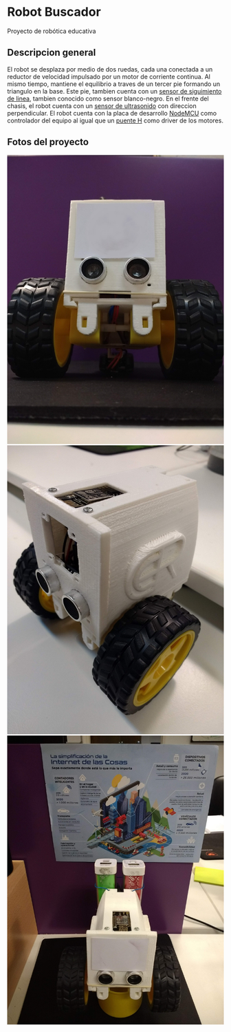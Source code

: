 # Robot Buscador

Proyecto de robótica educativa

## Descripcion general

El robot se desplaza por medio de dos ruedas, cada una conectada a un reductor de velocidad impulsado por un motor de corriente continua. Al mismo tiempo, mantiene el equilibrio a traves de un tercer pie formando un triangulo en la base. Este pie, tambien cuenta con un [sensor de siguimiento de linea](http://sensorkit.en.joy-it.net/index.php?title=KY-033_Tracking_sensor_module), tambien conocido como sensor blanco-negro.
En el frente del chasis, el robot cuenta con un [sensor de ultrasonido](https://cdn.sparkfun.com/datasheets/Sensors/Proximity/HCSR04.pdf) con direccion perpendicular.
El robot cuenta con la placa de desarrollo [NodeMCU](https://www.handsontec.com/pdf_learn/esp8266-V10.pdf) como controlador del equipo al igual que un [puente H](http://www.handsontec.com/dataspecs/L298N%20Motor%20Driver.pdf) como driver de los motores.

## Fotos del proyecto

![Frente](documentation/images/robot_circulo_02.jpg)
![Frente](documentation/images/robot_circulo_01.jpg)
![Frente](documentation/images/robot_circulo_00.jpg)
